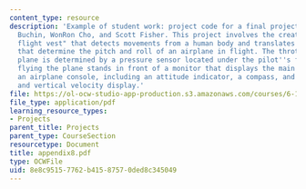 ```yaml
---
content_type: resource
description: 'Example of student work: project code for a final project by Mariela
  Buchin, WonRon Cho, and Scott Fisher. This project involves the creation of a "smart
  flight vest" that detects movements from a human body and translates them into parameters
  that determine the pitch and roll of an airplane in flight. The throttle of the
  plane is determined by a pressure sensor located under the pilot''s foot. The pilot
  flying the plane stands in front of a monitor that displays the main features of
  an airplane console, including an attitude indicator, a compass, and an altitude
  and vertical velocity display.'
file: https://ol-ocw-studio-app-production.s3.amazonaws.com/courses/6-111-introductory-digital-systems-laboratory-spring-2006/8e8c95157762b41587570ded8c345049_appendix8.pdf
file_type: application/pdf
learning_resource_types:
- Projects
parent_title: Projects
parent_type: CourseSection
resourcetype: Document
title: appendix8.pdf
type: OCWFile
uid: 8e8c9515-7762-b415-8757-0ded8c345049
---
```

